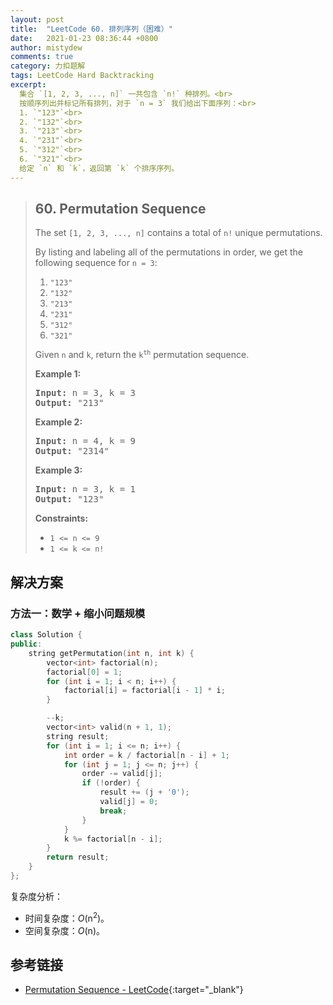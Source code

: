 ```yaml
---
layout: post
title:  "LeetCode 60. 排列序列（困难）"
date:   2021-01-23 08:36:44 +0800
author: mistydew
comments: true
category: 力扣题解
tags: LeetCode Hard Backtracking
excerpt:
  集合 `[1, 2, 3, ..., n]` 一共包含 `n!` 种排列。<br>
  按顺序列出并标记所有排列，对于 `n = 3` 我们给出下面序列：<br>
  1. `"123"`<br>
  2. `"132"`<br>
  3. `"213"`<br>
  4. `"231"`<br>
  5. `"312"`<br>
  6. `"321"`<br>
  给定 `n` 和 `k`，返回第 `k` 个排序序列。
---
```

> ## 60. Permutation Sequence
> 
> The set `[1, 2, 3, ..., n]` contains a total of `n!` unique permutations.
> 
> By listing and labeling all of the permutations in order, we get the following
> sequence for `n = 3`:
> 
> 1. `"123"`
> 2. `"132"`
> 3. `"213"`
> 4. `"231"`
> 5. `"312"`
> 6. `"321"`
> 
> Given `n` and `k`, return the <code>k<sup>th</sup></code> permutation
> sequence.
> 
> **Example 1:**
> 
> <pre>
> <strong>Input:</strong> n = 3, k = 3
> <strong>Output:</strong> "213"
> </pre>
> 
> **Example 2:**
> 
> <pre>
> <strong>Input:</strong> n = 4, k = 9
> <strong>Output:</strong> "2314"
> </pre>
> 
> **Example 3:**
> 
> <pre>
> <strong>Input:</strong> n = 3, k = 1
> <strong>Output:</strong> "123"
> </pre>
> 
> **Constraints:**
> 
> * `1 <= n <= 9`
> * `1 <= k <= n!`

## 解决方案

### 方法一：数学 + 缩小问题规模

```cpp
class Solution {
public:
    string getPermutation(int n, int k) {
        vector<int> factorial(n);
        factorial[0] = 1;
        for (int i = 1; i < n; i++) {
            factorial[i] = factorial[i - 1] * i;
        }

        --k;
        vector<int> valid(n + 1, 1);
        string result;
        for (int i = 1; i <= n; i++) {
            int order = k / factorial[n - i] + 1;
            for (int j = 1; j <= n; j++) {
                order -= valid[j];
                if (!order) {
                    result += (j + '0');
                    valid[j] = 0;
                    break;
                }
            }
            k %= factorial[n - i];
        }
        return result;
    }
};
```

复杂度分析：
* 时间复杂度：*O*(n<sup>2</sup>)。
* 空间复杂度：*O*(n)。

## 参考链接

* [Permutation Sequence - LeetCode](https://leetcode.com/problems/permutation-sequence/){:target="_blank"}

